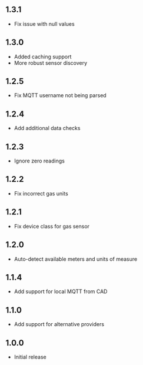 ## 1.3.1

- Fix issue with null values

## 1.3.0

- Added caching support
- More robust sensor discovery

## 1.2.5

- Fix MQTT username not being parsed

## 1.2.4

- Add additional data checks

## 1.2.3

- Ignore zero readings

## 1.2.2

- Fix incorrect gas units

## 1.2.1

- Fix device class for gas sensor

## 1.2.0

- Auto-detect available meters and units of measure

## 1.1.4

- Add support for local MQTT from CAD

## 1.1.0

- Add support for alternative providers

## 1.0.0

- Initial release
